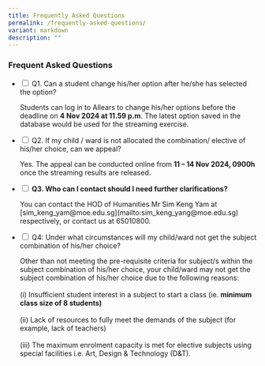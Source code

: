 ```yaml
---
title: Frequently Asked Questions
permalink: /frequently-asked-questions/
variant: markdown
description: ""
---
```

### Frequent Asked Questions

<ul class="jekyllcodex_accordion">
	
<li><input type="checkbox" id="accordion1">  
<label for="accordion1">Q1. Can a student change his/her option after he/she has selected the option?</label><div>
<p>Students can log in to Allears to change his/her options before the deadline on <b>4 Nov 2024 at 11.59 p.m</b>. The latest option saved in the database would be used for the streaming exercise.</p></div></li>
	
<li><input type="checkbox" id="accordion2">  
<label for="accordion2">Q2. If my child / ward is not allocated the combination/ elective of his/her choice, can we appeal?</label><div><p>Yes. The appeal can be conducted online from <b>11 – 14 Nov 2024, 0900h</b> once the streaming results are released.
	</p></div></li>
	
<li><input type="checkbox" id="accordion3">  
<label for="accordion3"><b>Q3. Who can I contact should I need further clarifications?</b></label>	
<p>You can contact the HOD of Humanities Mr Sim Keng Yam at [sim_keng_yam@moe.edu.sg](mailto:sim_keng_yang@moe.edu.sg) respectively, or contact us at 65010800.
</p></li>

<li><input type="checkbox" id="accordion4">  
<label for="accordion4">Q4: Under what circumstances will my child/ward not get the subject combination of his/her choice?</label><div><p>Other than not meeting the pre-requisite criteria for subject/s within the subject combination of his/her choice, your child/ward may not get the subject combination of his/her choice due to the following reasons:<br><br>(i) Insufficient student interest in a subject to start a class (ie. <b>minimum class size of 8 students)</b><br><br>(ii) Lack of resources to fully meet the demands of the subject (for example, lack of teachers)<br><br>(iii) The maximum enrolment capacity is met for elective subjects using special facilities i.e. Art, Design &amp; Technology (D&amp;T).
</p></div></li>

</ul>
